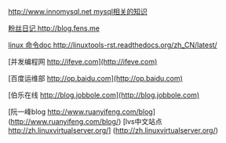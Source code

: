 
[ http://www.innomysql.net mysql相关的知识 ](http://www.innomysql.net)

[ 粉丝日记 http://blog.fens.me ](http://blog.fens.me)

[ linux 命令doc http://linuxtools-rst.readthedocs.org/zh_CN/latest/ ](http://linuxtools-rst.readthedocs.org/zh_CN/latest/)

[并发编程网 http://ifeve.com](http://ifeve.com)

[百度运维部 http://op.baidu.com](http://op.baidu.com)

[伯乐在线 http://blog.jobbole.com](http://blog.jobbole.com)

[阮一峰blog http://www.ruanyifeng.com/blog] (http://www.ruanyifeng.com/blog/)
[lvs中文站点 http://zh.linuxvirtualserver.org/] (http://zh.linuxvirtualserver.org/)
